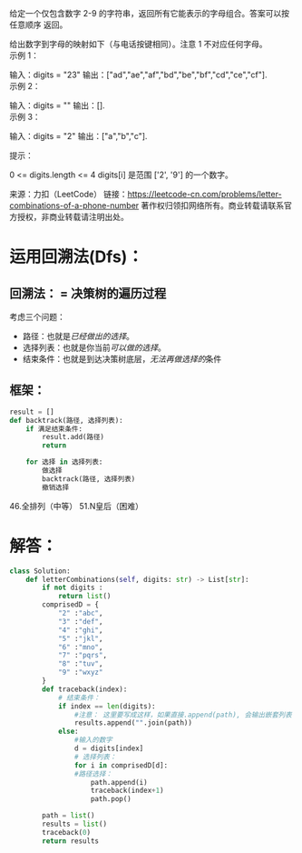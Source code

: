 给定一个仅包含数字 2-9 的字符串，返回所有它能表示的字母组合。答案可以按 任意顺序 返回。

给出数字到字母的映射如下（与电话按键相同）。注意 1 不对应任何字母。  
示例 1：

输入：digits = "23"
输出：["ad","ae","af","bd","be","bf","cd","ce","cf"].   
示例 2：  

输入：digits = ""
输出：[].   
示例 3：  

输入：digits = "2"
输出：["a","b","c"]. 
 

提示：

0 <= digits.length <= 4
digits[i] 是范围 ['2', '9'] 的一个数字。


来源：力扣（LeetCode）
链接：https://leetcode-cn.com/problems/letter-combinations-of-a-phone-number
著作权归领扣网络所有。商业转载请联系官方授权，非商业转载请注明出处。

# 运用回溯法(Dfs)：  
## 回溯法： = 决策树的遍历过程  
考虑三个问题：  
* 路径：也就是*已经做出的选择*。
* 选择列表：也就是你当前*可以做的选择*。
* 结束条件：也就是到达决策树底层，*无法再做选择的*条件
## 框架：
```python
result = []
def backtrack(路径, 选择列表):
    if 满足结束条件:
        result.add(路径)
        return

    for 选择 in 选择列表:
        做选择
        backtrack(路径, 选择列表)
        撤销选择

```
46.全排列（中等）
51.N皇后（困难）




# 解答：
```python
class Solution:
    def letterCombinations(self, digits: str) -> List[str]:
        if not digits :
            return list()
        comprisedD = {
            "2" :"abc",
            "3" :"def",
            "4" :"ghi",
            "5" :"jkl",
            "6" :"mno",
            "7" :"pqrs",
            "8" :"tuv",
            "9" :"wxyz"
        }
        def traceback(index):
            # 结束条件：
            if index == len(digits):
                #注意： 这里要写成这样，如果直接.append(path), 会输出嵌套列表
                results.append("".join(path))
            else:
                #输入的数字
                d = digits[index]
                # 选择列表：
                for i in comprisedD[d]:
                #路径选择：
                    path.append(i)
                    traceback(index+1)
                    path.pop()

        path = list()
        results = list()
        traceback(0)
        return results
        
```
